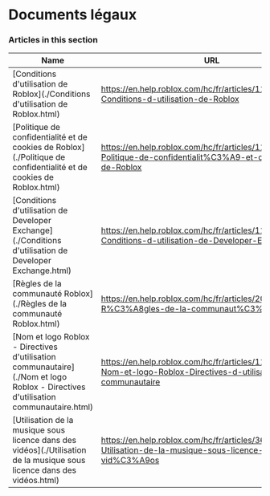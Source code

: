 # Documents légaux  
### Articles in this section
Name|URL
-|-
[Conditions d'utilisation de Roblox](./Conditions d'utilisation de Roblox.html) |https://en.help.roblox.com/hc/fr/articles/115004647846-Conditions-d-utilisation-de-Roblox
[Politique de confidentialité et de cookies de Roblox](./Politique de confidentialité et de cookies de Roblox.html) |https://en.help.roblox.com/hc/fr/articles/115004630823-Politique-de-confidentialit%C3%A9-et-de-cookies-de-Roblox
[Conditions d'utilisation de Developer Exchange](./Conditions d'utilisation de Developer Exchange.html) |https://en.help.roblox.com/hc/fr/articles/115005718246-Conditions-d-utilisation-de-Developer-Exchange
[Règles de la communauté Roblox](./Règles de la communauté Roblox.html) |https://en.help.roblox.com/hc/fr/articles/203313410-R%C3%A8gles-de-la-communaut%C3%A9-Roblox
[Nom et logo Roblox - Directives d'utilisation communautaire](./Nom et logo Roblox - Directives d'utilisation communautaire.html) |https://en.help.roblox.com/hc/fr/articles/115001708126-Nom-et-logo-Roblox-Directives-d-utilisation-communautaire
[Utilisation de la musique sous licence dans des vidéos](./Utilisation de la musique sous licence dans des vidéos.html) |https://en.help.roblox.com/hc/fr/articles/360038525351-Utilisation-de-la-musique-sous-licence-dans-des-vid%C3%A9os